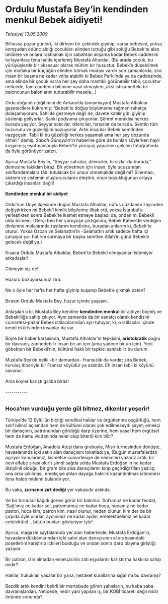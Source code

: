 # Ordulu Mustafa Bey’in kendinden menkul Bebek aidiyeti!

*Telesiyej 13.05.2009*

<div class="taraf_structure_2col_1zq">
<div class="margen_n">



 <p>Bilhassa pazar günleri, iki dirhem bir çekirdek giyinip, varsa bebesini, yoksa komşudan ödünç aldığı çocukları elinden tuttuğu gibi soluğu Bebek’te alan ünlülere ve onlara rastlamak için sabahtan akşama kadar Bebek caddesini turlayanlara fena halde içerlemiş Mustafa Altıoklar. (Bu arada çocuk, bu yürüyüşlerde bir aksesuar olarak mühim bir husustur. Bebek’e düşebilmek için mutlaka bir küçüğün elinden tutmak modası vardır son zamanlarda; zira insan bir başına ne kadar volta atabilir ki Bebek Parkı’nda ya da caddesinde, ama elinde bir çocuk varsa her şey daha mantıklı görünebilir tabii; çocuktur neticede, tam caddenin bitimine vasıl olmuşken, aksi istikametteki bir baloncunun balonlarını tutturabilir mesela...) <br/><br/>Ordu doğumlu (eğitimini de Ankara’da tamamlayan) Mustafa Altıoklar gazetecilere kükremiş: “Bebek’te doğup büyümeme rağmen rahatça dolaşamıyorum. Sahilde gezmeye değil de, davete katılır gibi giyinip süslenip geliyorlar. Sanki podyuma çıkıyorlar. Şöhret meraklısı herkes burada yaşıyor. Seyyar satıcılar, dilenciler, hırsızlar da burada. Semtin tüm huzurunu ve güzelliğini bozuyorlar. Artık insanlar Bebek semtinden vazgeçsin. Tabii ki bu güzelliği herkes yaşamalı ama her şey dozunda olmalı” demiş. <i>Sabah Günaydın</i>’ın haberine göre de bunları söylerken hayli kızgınmış; eşofmanlarıyla Bebek’te yürüyüş yaparken çekilen fotoğrafında da öyle görünüyor zaten. <br/><br/>Ayrıca Mustafa Bey’in, “Seyyar satıcılar, dilenciler, hırsızlar da burada,” demesine takıldım biraz. Bir yönetmen için insan, öyle ucuzundan sınıflandırmalara tâbi tutulacak bir unsur olmamalıdır değil mi? Sinemacı, sistemi ve sistemin oluşturucularını eleştirir, onun bozukluğunun ortaya çıkardığı insanları değil! <b><br/><br/>Kendinden menkul bir aidiyet</b> <br/><br/>Ordu’nun Ünye ilçesinde doğan Mustafa Altıoklar, nüfus cüzdanını zayiinden değiştirirken mi Bebek’i kimlik bilgilerine ilhak etti, yoksa İstanbul’a yerleştikten sonra Bebek’te ikamet etmeye başladı da, ondan mı Bebekli oldu bilmem. (Gerçi ben her yürüyüşe çıktığımda, Bebek Kahve’de verdiğim dinlenme molalarında rastlarım kendisine, buradan anlarım ki, Bebek’te oturur. Yoksa Özcan ve Selahattin’in –Selahattin artık sadece hafta içi çalışıyor ya- hatırını sormaya bir başka semtten Allah’ın günü Bebek’e gelecek değil ya.) <br/><br/>Kısaca Ordulu Mustafa Altıoklar, Bebek’te Bebekli olmayanları istemiyor arkadaşlar! <br/><br/>Gitmeyin siz de! <br/><br/>Huzuru bozuyorsunuz zira. <br/><br/>Ne o öyle her hafta her hafta giyinip kuşanıp Bebek’e çıkmak zaten? <br/><br/>Bırakın Ordulu Mustafa Bey, huzur içinde yaşasın. <br/><br/>Anlaşılan o ki, Mustafa Bey kendine <b>kendinden menkul </b>bir aidiyet biçmiş ve Bebekliliğe sahip çıkıyor. Aynı zamanda da bir sanatçı olarak kendisini cumartesi-pazar Bebek istilacılarından ayrı tutuyor; ki, o istilacılar içinde kendi ekürisinden insanlar da var. <br/><br/>Böyle bir haber karşısında, Mustafa Altıoklar’ın tepkisini, <b>aristokratik </b>doğru bir davranış zannedebilir insan bir an için (ama sadece bir an için). Yedi göbekten bir Bebekli’nin, kültürel haklı bir tepkisi sanılabilir bu durum. <br/><br/>Mustafa Bey’de belki –bir damardan- Fransızlık da vardır; zira Bebek, kuruluş itibariyle bir Fransız köyüdür ya aslında. Eh insan tabii ki köyünü savunur. <br/><br/>Ama köyler karıştı galiba biraz! <br/><br/>----------- <br/><br/><br/><strong><font size="4">Hoca’nın vurduğu yerde gül bitmez, dikenler yeşerir! <br/></font></strong><br/>Türkiye’de 12 Eylül’ün biçtiği sendikal haklar ve örgütlenme özgürlüğü, hem sınıf bilinci açısından hem de kültürel olarak yok edilmeseydi şayet; emekçi bir dansçının, patronundan gördüğü darp üzerine, hem yasal hem örgütsel hem de kamu vicdanında neler olup biterdi kim bilir? <br/><br/>Mustafa Erdoğan, Anadolu Ateşi dans grubuyla, Mısır turnesinden dönüşte, havaalanında içki satın alan dansçısını tokatladı ya, (Bugün mustafalardan açılıyor konularımız, kısmetse cumartesiye de nedimleri yazarız artık, bir nevi alfabe sırası olur!) şimdi sağda solda Mustafa Erdoğan’ın ne kadar disiplinli olduğu, bir gram bile alsa dansçılarını kırıp geçirdiği filan yazılıp, ona arka çıkılması, emekçiye atılan dayağa haklılık kazandırılmak istenmesi fena halde midemi bulandırıyor. <br/><br/>Bu vaka, <b>zurnanın zırt dediği</b> yer vakasıdır aslında. <br/><br/>Ve bir turnusol kâğıdı görevi görür bir bakıma: ‘Sol’umuz ne kadar feodal, ‘Sağ’ımız ne kadar sol, patronumuz ne kadar hoca, hocamız ne kadar patron, hoca kim, patron kim, nasıl olunur, neden olunur, kim der de bir çırpıda öyle olurlar, aydınımız ne kadar aydın, entelektüelimiz ne kadar entelektüel... bütün bunları gösteriyor işte! <br/><br/>Ayrıca, magazin sayfalarında yer alan haberlerde, Mustafa Erdoğan’ın, havaalanı dükkânlarından içki satın alan dansçısının el arabasındaki poşetlerini karıştırıp içkileri bulduğu ve ondan sonra darp olayına giriştiği yazıyor. <br/><br/>Bir patron, izin almadan emekçisinin zati eşyalarını karıştırma hakkına sahip midir? <br/><br/>Haklar, hukuklar, yasalar bir yana, nezaket kurallarına sığar mı bu davranış? <br/><br/>Bezdik artık kendini belirli bir mertebede gören şahısların, bu kaba saba davranışlardan. Neticede, nedir yani yapılan iş, bir KOBİ ticareti değil midir önünde sonunda?</p>

<br/>


<div id="taraf_not">
</div>

</div>


</div>
